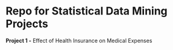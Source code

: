 # Repo for Statistical Data Mining Projects
**Project 1 -**    Effect of Health Insurance on Medical Expenses
